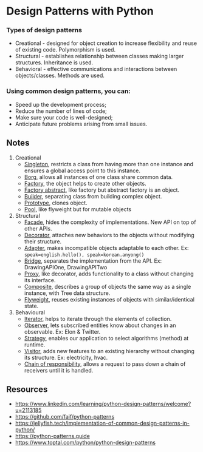 # Design Patterns with Python

### Types of design patterns
- Creational - designed for object creation to increase flexibility and reuse of existing code. Polymorphism is used.
- Structural - establishes relationship between classes making larger structures. Inheritance is used.
- Behavioral - effective communications and interactions between objects/classes. Methods are used.

### Using common design patterns, you can:
- Speed up the development process;
- Reduce the number of lines of code;
- Make sure your code is well-designed;
- Anticipate future problems arising from small issues.

## Notes
1. Creational
   - [Singleton](c_singleton/singleton.py), restricts a class from having more than one instance and ensures a global access point to this instance.
   - [Borg](c_singleton/borg.py), allows all instances of one class share common data.
   - [Factory](c_factory/factory.py), the object helps to create other objects.
   - [Factory abstract](c_factory/abstact_factory.py), like factory but abstract factory is an object.
   - [Builder](c_builder/builder.py), separating class from building complex object.
   - [Prototype](c_prototype/prototype.py), clones object.
   - [Pool](c_pool/pool.py), like flyweight but for mutable objects
3. Structural
   - [Facade](s_facade/facade.py), hides the complexity of implementations. New API on top of other APIs.
   - [Decorator](s_decorator/decorator.py), attaches new behaviors to the objects without modifying their structure.
   - [Adapter](s_adapter/adapter.py), makes incompatible objects adaptable to each other. Ex: `speak=english.hello(), speak=korean.anyong()`
   - [Bridge](s_bridge/bridge.py), separates the implementation from the API. Ex: DrawingAPIOne, DrawingAPITwo
   - [Proxy](s_proxy/proxy.py), like decorator, adds functionality to a class without  changing its interface.
   - [Composite](s_composite/composite.py), describes a group of objects the same way as a single instance, with Tree data structure.
   - [Flyweight](s_flyweight/flyweight.py), reuses existing instances of objects with similar/identical state.
4. Behavioural
   - [Iterator](b_iterator/iterator.py), helps to iterate through the elements of collection.
   - [Observer](b_observer/observer.py), lets subscribed entities know about changes in an observable. Ex: Elon & Twitter.
   - [Strategy](b_strategy/strategy.py), enables our application to select algorithms (method) at runtime.
   - [Visitor](b_visitor/visitor.py), adds new features to an existing hierarchy without changing its structure. Ex: electricity, hvac.
   - [Chain of responsibility](b_chain_of_responsibility/chain_of_responsibility.py), allows a request to pass down a chain of receivers until it is handled.


## Resources
- https://www.linkedin.com/learning/python-design-patterns/welcome?u=2113185
- https://github.com/faif/python-patterns
- https://jellyfish.tech/implementation-of-common-design-patterns-in-python/
- https://python-patterns.guide
- https://www.toptal.com/python/python-design-patterns
